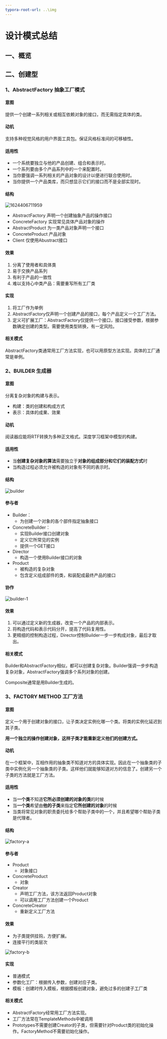 ```yaml
---
typora-root-url: ..\img
---
```


# 设计模式总结

## 一、概览

## 二、创建型

### 1、AbstractFactory 抽象工厂模式

#### 意图

提供一个创建一系列相关或相互依赖对象的接口，而无需指定具体的类。

#### 动机

支持多种视觉风格的用户界面工具包。保证风格标准间的可移植性。

#### 适用性

* 一个系统要独立与他的产品创建、组合和表示时。
* 一个系列要由多个产品系列中的一个来配置时。
* 当你要强调一系列相关的产品对象的设计以便进行联合使用时。
* 当你提供一个产品类库，而只想显示它们的接口而不是全部实现时。

#### 结构

![1624406711959](/1624406711959.png)

* AbstractFactory 声明一个创建抽象产品的操作接口
* ConcreteFactory 实现常见具体产品对象的操作
* AbstractProduct 为一类产品对象声明一个接口
* ConcreteProduct 产品对象
* Client 仅使用Abustract接口

#### 效果

1. 分离了使用者和具体类
2. 易于交换产品系列
3. 有利于产品的一致性
4. 难以支持心中类产品：需要重写所有工厂类

#### 实现

1. 将工厂作为单例
2. AbstractFactory仅声明一个创建产品的接口，每个产品定义一个工厂方法。
3. 定义可扩展工厂：AbstractFactory仅提供一个接口，接口接受参数，根据参数确定创建的类型。需要使用类型转换，有一定风险。

#### 相关模式

AbstractFactory类通常用工厂方法实现，也可以用原型方法实现。具体的工厂通常是单例。

### 2、BUILDER 生成器

#### 意图

分离复杂对象的构建与表示。

* 构建：类的创建和构成方式
* 表示：具体的成果、效果

#### 动机

阅读器应能将RTF转换为多种正文格式。深度学习框架中模型的构建。

#### 适用性

* 当**创建复杂对象的算法**需要独立于**对象的组成部分和它们的装配方式**时
* 当构造过程必须允许被构造的对象有不同的表示时。

#### 结构

![builder](/builder.png)

#### 参与者

* Builder：
  * 为创建一个对象的各个部件指定抽象接口
* ConcreteBuilder：
  * 实现Builder接口创建对象
  * 定义它所常见的实例
  * 提供一个GET接口
* Director
  * 构造一个使用Builder接口的对象
* Product
  * 被构造的复杂对象
  * 包含定义组成部件的类，和装配成最终产品的接口

#### 协作

![builder-1](/builder-1.png)

#### 效果

1. 可以通过定义新的生成器，改变一个产品的内部表示。
2. 将构造代码和表示代码分开，提高了代码复用性。
3. 更精细的控制构造过程，Director控制Builder一步一步构成对象，最后才取出。

#### 相关模式

Builder和AbstractFactory相似，都可以创建复杂对象。Builder强调一步步构造复杂对象，AbstractFactory强调多个系列对象的创建。

Composite通常是用Builder生成的。



### 3、FACTORY METHOD 工厂方法

#### 意图

定义一个用于创建对象的接口，让子类决定实例化哪一个类。将类的实例化延迟到其子类。

**用一个独立的操作创建对象，这样子类才能重新定义他们的创建方式。**

#### 动机

在一个框架中，互相作用的抽象类不知道对方的具体实现。因此在一个抽象类的子类中实例化另一个抽象类的子类。这样他们就能够知道对方的信息了。创建另一个子类的方法就是工厂方法。

#### 适用性

* 当**一个类**不知道**它所必须创建的对象的类**的时候
* 当**一个类**希望由**他的子类**来指定**它所创建的对象**的时候
* 当类将常见对象的职责委托给多个帮助子类中的一个，并且希望哪个帮助子类是代理者。

#### 结构

![factory-a](/factory-a.png)

#### 参与者

* Product
  * 对象接口
* ConcreteProduct
  * 对象
* Creator
  * 声明工厂方法，该方法返回Product对象
  * 可以调用工厂方法创建一个Product
* ConcreteCreator
  * 重新定义工厂方法

#### 效果

* 为子类提供挂钩，方便扩展。
* 连接平行的类层次

![factory-b](/factory-b.png)

#### 实现

* 普通模式
* 参数化工厂：根据传入参数，创建对应子类。
* 模板：创建时传入模板，根据模板创建对象，避免过多的创建子工厂类

#### 相关模式

* AbstractFactory经常用工厂方法实现。
* 工厂方法常在TemplateMethods中被调用
* Prototypes不需要创建Creator的子类，但需要针对Product类的初始化操作。FactoryMethod不需要初始化操作。